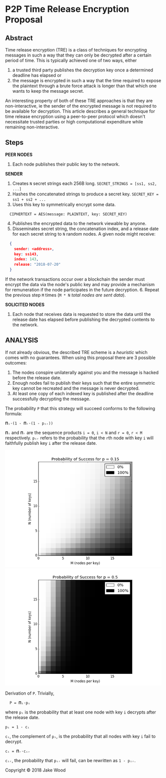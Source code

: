 # P2P Time Release Encryption Proposal

## Abstract

Time release encryption (TRE) is a class of techniques for encrypting messages in such a way that they can only be decrypted after a certain period of time. This is typically achieved one of two ways, either
1. a trusted third party publishes the decryption key once a determined deadline has elapsed or
1. the message is encrypted in such a way that the time required to expose the plaintext through a brute force attack is longer than that which one wants to keep the message secret.

An interesting property of both of these TRE approaches is that they are non-interactive, ie the sender of the encrypted message is not required to be available for decryption.
This article describes a general technique for time release encryption using a peer-to-peer protocol which doesn't necessitate trusted parties or high computational expenditure while remaining non-interactive.

## Steps

**PEER NODES**
1. Each node publishes their public key to the network.

**SENDER**
1. Creates `N` secret strings each 256B long. `SECRET_STRINGS = [ss1, ss2, ...]`
2. Hashes the concatenated strings to produce a secret key. `SECRET_KEY = ss1 + ss2 + ...`
3. Uses this key to symmetrically encrypt some data.
```
  CIPHERTEXT = AES(message: PLAINTEXT, key: SECRET_KEY)
```
4. Publishes the encrypted data to the network viewable by anyone.
5. Disseminates secret string, the concatenation index, and a release date for each secret string to `N` random nodes. A given node might receive:
```json
  {
    sender: <address>,
    key: ss143,
    index: 143,
    release: "2018-07-20"
  }
```
If the network transactions occur over a blockchain the sender must encrypt the data via the node's public key and may provide a mechanism for remuneration if the node participates in the future decryption.
6. Repeat the previous step `M` times (`M * N` _total nodes are sent data_).

**SOLICITED NODES**
1. Each node that receives data is requested to store the data until the release date has elapsed before publishing the decrypted contents to the network.

## ANALYSIS

If not already obvious, the described TRE scheme is a _heuristic_ which comes with no guarantees. When using this proposal there are 3 possible outcomes:
1. The nodes conspire unilaterally against you and the message is hacked before the release date.
1. Enough nodes fail to publish their keys such that the entire symmetric key cannot be recreated and the message is never decrypted.
1. At least one copy of each indexed key is published after the deadline successfully decrypting the message.

The probability `P` that this strategy will succeed conforms to the following formula:
```
𝚷ᵢ·(1 - 𝚷ᵣ·(1 - pᵢᵣ))
```
`𝚷ᵢ` and `𝚷ᵣ` are the sequence products `i = 0`, `i < N` and `r = 0`, `r < M` respectively. `pᵢᵣ` refers to the probability that the `r`th node with key `i` will faithfully publish key `i` after the release date.


![Figure 1. p = 15%](./p15.png) ![Figure 2. p = 50%](./p50.png)

Derivation of `P`. Trivially,
```
  P = 𝚷ᵢ·pᵢ
```
where `pᵢ` is the probability that at least one node with key `i` decrypts after the release date.

```
pᵢ = 1 - cᵢ
```

`cᵢ`, the complement of `pᵢ`, is the probability that all nodes with key `i` fail to decrypt.

```
cᵢ = 𝚷ᵣ·cᵢᵣ
```
`cᵢᵣ`, the probability that `pᵢᵣ` will fail, can be rewritten as `1 - pᵢᵣ`.

Copyright © 2018 Jake Wood
